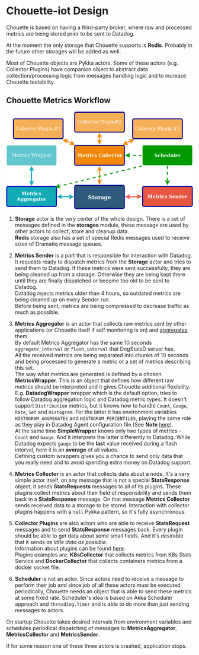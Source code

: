 # Chouette-iot Design

Chouette is based on having a third-party broker, where raw and processed metrics are being stored prior to be sent to Datadog.

At the moment the only storage that Chouette supports is **Redis**. Probably in the future other storages will be added as well.

Most of Chouette objects are Pykka actors. Some of these actors (e.g. Collector Plugins) have companion object to abstract data collection/processing logic from  messages handling logic and to increase Chouette testability.

## Chouette Metrics Workflow

![Chouette Design Diagram](ChouetteDesign.png)

1. **Storage** actor is the very center of the whole design. There is a set of messages defined in the **storages** module, these message are used by other actors to collect, store and cleanup data.  
**Redis** storage also has a set of special Redis messages used to receive sizes of Dramatiq message queues.  

2. **Metrics Sender** is a part that is responsible for interaction with Datadog. It requests ready to dispatch metrics from the **Storage** actor and tries to send them to Datadog. If these metrics were sent successfully, they are being cleaned up from a storage. Otherwise they are being kept there until they are finally dispatched or become too old to be sent to Datadog.  
Datadog rejects metrics older than 4 hours, so outdated metrics are being cleaned up on every Sender run.  
Before being sent, metrics are being compressed to decrease traffic as much as possible.

3. **Metrics Aggregator** is an actor that collects raw metrics sent by other applications (or Chouette itself if self monitoring is on) and [aggregates](https://docs.datadoghq.com/developers/dogstatsd/data_aggregation/) them.  
By default Metrics Aggregator has the same 10 seconds `aggregate_interval` or `flush_interval` that DogStatsD server has.  
All the received metrics are being separated into chunks of 10 seconds and being processed to generate a metric or a set of metrics describing this set.  
The way what metrics are generated is defined by a chosen **MetricsWrapper**. This is an object that defines how different raw metrics should be interpreted and it gives Chouette additional flexibility.  
E.g. **DatadogWrapper** wrapper which is the default option, tries to follow Datadog aggregation logic and Datadog metric types. It doesn't support `Distribution` metrics, but it knows how to handle `Count`, `Gauge`, `Rate`, `Set` and `Histogram`. For the latter it has environment variables `HISTOGRAM_AGGREGATES` and `HISTOGRAM_PERCENTILES`, playing the same role as they play in Datadog Agent configuration file (See **Note** [here](https://docs.datadoghq.com/developers/metrics/types/?tab=histogram#metric-types)).  
At the same time **SimpleWrapper** knows only two types of metrics - `Count` and `Gauge`. And it interprets the latter differently to Datadog. While Datadog expects `gauge` to be the **last** value received during a flash interval, here it is an **average** of all values.  
Defining custom wrappers gives you a chance to send only data that you really need and to avoid spending extra money on Datadog support.

4. **Metrics Collector** is an actor that collects data about a node. It's a very simple actor itself, on any message that is not a special **StatsResponse** object, it sends **StatsRequests** messages to all of its plugins. These plugins collect metrics about their field of responsibility and sends them back in a **StatsResponse** message. On that message **Metrics Collector** sends received data to a storage to be stored. Interaction with collector plugins happens with a `tell` Pykka pattern, so it's fully asynchronous.

5. **Collector Plugins** are also actors who are able to receive **StatsRequest** messages and to send **StatsResponse** messages back. Every plugin should be able to get data about some small fields. And it's desirable that it sends *as little data as possible*.  
Information about plugins can be found [here](./metrics/plugins/README.md).  
Plugins examples are: **K8sCollector** that collects metrics from K8s Stats Service and **DockerCollector** that collects containers metrics from a docker socket file.

6. **Scheduler** is not an actor. Since actors need to receive a message to perform their job and since job of all these actors must be executed periodically, Chouette needs an object that is able to send these metrics at some fixed rate. Scheduler's idea is based on Akka Scheduler approach and `threading.Timer` and is able to do more than just sending messages to actors.

On startup Chouette takes desired intervals from environment variables and schedules periodical dispatching of messages to **MetricsAggregator**, **MetricsCollector** and **MetricsSender**.

If for some reason one of these three actors is crashed, application stops.